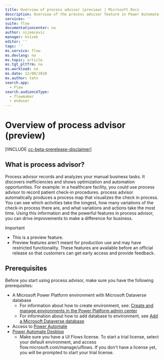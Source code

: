 ```yaml
---
title: Overview of process advisor (preview) | Microsoft Docs
description: Overview of the process advisor feature in Power Automate.
services: ''
suite: flow
documentationcenter: na
author: nijemcevic 
manager: kvivek
editor: ''
tags: ''
ms.service: flow
ms.devlang: na
ms.topic: article
ms.tgt_pltfrm: na
ms.workload: na
ms.date: 12/09/2020
ms.author: tatn
search.app: 
  - Flow
search.audienceType: 
  - flowmaker
  - enduser
---
```

# Overview of process advisor (preview)

[!INCLUDE [cc-beta-prerelease-disclaimer](includes/cc-beta-prerelease-disclaimer.md)]

## What is process advisor?

Process advisor records and analyzes your manual business tasks. It discovers inefficiencies and shows optimization and automation opportunities. For example: in a healthcare facility, you could use process advisor to record patient check-in procedures. process advisor automatically produces a process map that visualizes the check in process. You can see which activities take the longest, how many variations of the check-in process there are, and what variations and actions take the most time. Using this information and the powerful features in process advisor, you can drive improvements to make a difference for business.

>[!IMPORTANT]
>
>- This is a preview feature.
>- Preview features aren’t meant for production use and may have restricted functionality. These features are available before an official release so that customers can get early access and provide feedback.

## Prerequisites

Before you start using process advisor, make sure you have the following prerequisites:

- A Microsoft Power Platform environment with Microsoft Dataverse database
  - For information about how to create environment, see: [Create and manage environments in the Power Platform admin center](/power-platform/admin/create-environment)
  - For information about how to add database to environment, see [Add a Microsoft Dataverse database](/power-platform/admin/create-database)
- Access to [Power Automate](https://powerautomate.microsoft.com/)
- [Power Automate Desktop](/ui-flows/desktop/introduction)
  - Make sure you have a UI Flows license. To start a trial license, select your default environment, and access flow.microsoft.com/manage/uiflows. If you don't have a license yet, you will be prompted to start your trial license.
